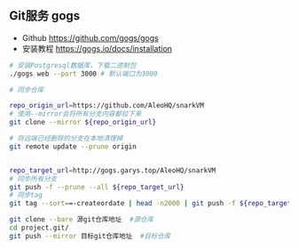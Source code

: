 ## Git服务 gogs
- Github https://github.com/gogs/gogs
- 安装教程 https://gogs.io/docs/installation

```bash
# 安装Postgresql数据库，下载二进制包
./gogs web --port 3000 # 默认端口为3000
```

```bash
# 同步仓库

repo_origin_url=https://github.com/AleoHQ/snarkVM
# 使用--mirror会将所有分支内容都拉下来
git clone --mirror ${repo_origin_url}

# 将远端已经删除的分支在本地清理掉
git remote update --prune origin


repo_target_url=http://gogs.garys.top/AleoHQ/snarkVM
# 同步所有分支
git push -f --prune --all ${repo_target_url}
# 同步tag
git tag --sort==-createordate | head -n2000 | git push -f ${repo_target_url}

```

```bash
git clone --bare 源git仓库地址  #源仓库
cd project.git/
git push --mirror 目标git仓库地址  #目标仓库
```